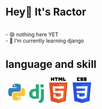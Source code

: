 <h1>Hey👋 It's Ractor</h1>

<br>
- 😄 nothing here YET <br> 
- 🌱 I’m currently learning django
<!---
minnn098/minnn098 is a ✨ special ✨ repository because its `README.md` (this file) appears on your GitHub profile.
You can click the Preview link to take a look at your changes.
- 👀 I’m interested in ...
- 🌱 I’m currently learning programming lanuages
- 💞️ I’m looking to collaborate on ...
- 📫 How to reach me ...
- 😄 Pronouns: ...
--->
<h1>language and skill</h1>
<div display="table">
  <img src="py.png" alt="python" width="60">
  <img src="django-logo.webp" alt="django" width="40" padding-left=30px>
  <img src="HTML5_logo_and_wordmark.svg" alt="HTML" width="70" padding-left=30px>
  <img src="css-logo.webp" alt="CSS" width="50" padding-left=30px>
  
</div>
